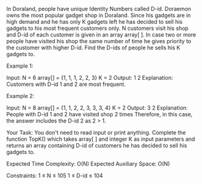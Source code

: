 In Doraland, people have unique Identity Numbers called D-id. Doraemon owns the most popular gadget shop in Doraland. Since his gadgets are in high demand and he has only K gadgets left he has decided to sell his gadgets to his most frequent customers only. N customers visit his shop and D-id of each customer is given in an array array[ ]. In case two or more people have visited his shop the same number of time he gives priority to the customer with higher D-id. Find the D-ids of people he sells his K gadgets to.

Example 1:

Input:
N = 6
array[] = {1, 1, 1, 2, 2, 3}
K = 2
Output: 
1 2
Explanation: 
Customers with D-id 1 and 2 are most 
frequent.

Example 2:

Input:
N = 8
array[] = {1, 1, 2, 2, 3, 3, 3, 4}
K = 2
Output: 
3 2
Explanation: People with D-id 1 and 2 have 
visited shop 2 times Therefore, in this 
case, the answer includes the D-id 2 as 2 > 1.

Your Task:
You don't need to read input or print anything. Complete the function TopK() which takes array[ ] and integer K as input parameters and returns an array containing D-id of customers he has decided to sell his gadgets to.

Expected Time Complexity: O(N)
Expected Auxiliary Space: O(N)

Constraints:
1 ≤ N ≤ 105
1 ≤ D-id ≤ 104
